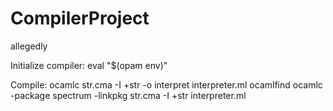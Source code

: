 # CompilerProject
allegedly

Initialize compiler: eval "$(opam env)"

Compile: ocamlc str.cma -I +str -o interpret interpreter.ml
 ocamlfind ocamlc -package spectrum -linkpkg str.cma -I +str interpreter.ml

